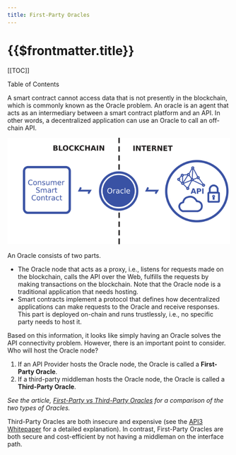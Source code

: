 ```yaml
---
title: First-Party Oracles
---
```


# {{$frontmatter.title}}

[[TOC]]

<Version selectedVersion="next" />

<div class="toc-label">Table of Contents</div>

A smart contract cannot access data that is not presently in the blockchain, which is commonly known as the Oracle problem. An oracle is an agent that acts as an intermediary between a smart contract platform and an API. In other words, a decentralized application can use an Oracle to call an off-chain API.

![oracle.png](../figures/oracle.png)

An Oracle consists of two parts.

* The Oracle node that acts as a proxy, i.e., listens for requests made on the blockchain, calls the API over the Web, fulfills the requests by making transactions on the blockchain. Note that the Oracle node is a traditional application that needs hosting.
* Smart contracts implement a protocol that defines how decentralized applications can make requests to the Oracle and receive responses. This part is deployed on-chain and runs trustlessly, i.e., no specific party needs to host it.

Based on this information, it looks like simply having an Oracle solves the API connectivity problem. However, there is an important point to consider. Who will host the Oracle node?
 
1. If an API Provider hosts the Oracle node, the Oracle is called a **First-Party Oracle**.
2. If a third-party middleman hosts the Oracle node, the Oracle is called a **Third-Party Oracle**.

*See the article, [First-Party vs Third-Party Oracles](https://medium.com/api3/first-party-vs-third-party-oracles-90356e3cffe5) for a comparison of the two types of Oracles.*

Third-Party Oracles are both insecure and expensive (see the <a href="../../api3-whitepaper.pdf" target="_whitepaper_pdf">API3 Whitepaper</a> for a detailed explanation). In contrast, First-Party Oracles are both secure and cost-efficient by not having a middleman on the interface path.

